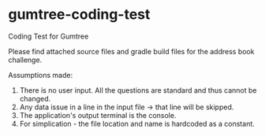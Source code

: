 # gumtree-coding-test
Coding Test for Gumtree

Please find attached source files and gradle build files for the address book challenge. 

Assumptions made: 

1. There is no user input. All the questions are standard and thus cannot be changed.
2. Any data issue in a line in the input file -> that line will be skipped. 
3. The application's output terminal is the console. 
4. For simplication - the file location and name is hardcoded as a constant. 
